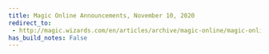```yaml
---
title: Magic Online Announcements, November 10, 2020
redirect_to:
 - http://magic.wizards.com/en/articles/archive/magic-online/magic-online-announcements-november-10-2020
has_build_notes: False
---
```

